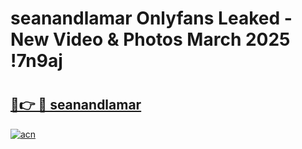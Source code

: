 # seanandlamar Onlyfans Leaked - New Video & Photos March 2025 !7n9aj

# <h2><a href="https://gpfpfx.iuczelnia.edu.pl?title=seanandlamar&ref=7n9aj">🔗👉 🔴 seanandlamar</a></h2>

[![acn](https://github.com/user-attachments/assets/0f9c940e-d8b0-45ae-aac7-cd30a18b3e1c)](https://gpfpfx.iuczelnia.edu.pl?title=seanandlamar&ref=7n9aj)

